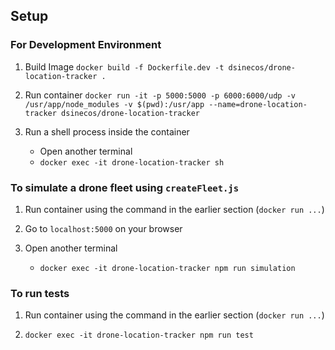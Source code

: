 ## Setup

### For Development Environment

1. Build Image
   `docker build -f Dockerfile.dev -t dsinecos/drone-location-tracker .`

2. Run container
   `docker run -it -p 5000:5000 -p 6000:6000/udp -v /usr/app/node_modules -v $(pwd):/usr/app --name=drone-location-tracker dsinecos/drone-location-tracker`

3. Run a shell process inside the container
   - Open another terminal
   - `docker exec -it drone-location-tracker sh`

### To simulate a drone fleet using `createFleet.js`

1. Run container using the command in the earlier section (`docker run ...`)

2. Go to `localhost:5000` on your browser

2. Open another terminal
   - `docker exec -it drone-location-tracker npm run simulation`

### To run tests

1. Run container using the command in the earlier section (`docker run ...`)

2. `docker exec -it drone-location-tracker npm run test`
   